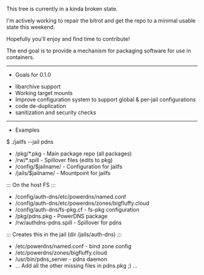 This tree is currently in a kinda broken state.

I'm actively working to repair the bitrot and get the
repo to a minimal usable state this weekend.

Hopefully you'll enjoy and find time to contribute!

The end goal is to provide a mechanism for packaging
software for use in containers.

---
* Goals for 0.1.0
- libarchive support
- Working target mounts
- Improve configuration system to support
  global & per-jail configurations
- code de-duplication
- sanitization and security checks

---
* Examples

$ ./jailfs --jail pdns

* /pkg/*.pkg		- Main package repo (all packages)
* /rw/*.spill		- Spillover files (edits to pkg)
* /config/$jailname/	- Configuration for jailfs
* /jails/$jailname/	- Mountpoint for jailfs

::: On the host FS :::
*	/config/auth-dns/etc/powerdns/named.conf
*	/config/auth-dns/etc/powerdns/zones/bigfluffy.cloud
*	/config/auth-dns/fs-pkg.cf	- fs-pkg configuration
*	/pkg/pdns.pkg			- PowerDNS package
*	/rw/authdns-pdns.spill		- Spillover for pdns

::: Creates this in the jail (dir /jails/auth-dns) :::
*	/etc/powerdns/named.conf	- bind zone config
*	/etc/powerdns/zones/bigfluffy.cloud
*	/usr/bin/pdns_server		- pdns daemon
*    ... Add all the other missing files in pdns.pkg ;) ...
